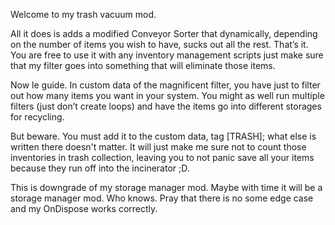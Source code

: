 Welcome to my trash vacuum mod. 

All it does is adds a modified Conveyor Sorter that dynamically, depending on the number of items you wish to have, sucks out all the rest.
That’s it. You are free to use it with any inventory management scripts just make sure that my filter goes into something that will eliminate those items. 

Now le guide. In custom data of the magnificent filter, you have just to filter out how many items you want in your system.
You might as well run multiple filters (just don’t create loops) and have the items go into different storages for recycling. 

But beware. You must add it to the custom data, tag [TRASH]; what else is written there doesn't matter. It will just make me sure not to count those inventories in trash collection, leaving you to not panic save all your items because they run off into the incinerator ;D.


This is downgrade of my storage manager mod. Maybe with time it will be a storage manager mod. Who knows. Pray that there is no some edge case and my OnDispose works correctly.
